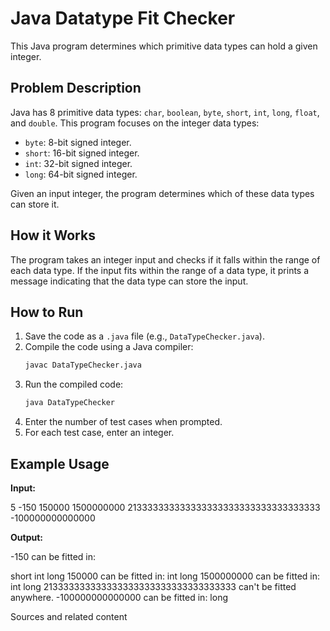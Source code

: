 # Java Datatype Fit Checker

This Java program determines which primitive data types can hold a given integer.

## Problem Description

Java has 8 primitive data types: `char`, `boolean`, `byte`, `short`, `int`, `long`, `float`, and `double`. This program focuses on the integer data types:

*   `byte`: 8-bit signed integer.
*   `short`: 16-bit signed integer.
*   `int`: 32-bit signed integer.
*   `long`: 64-bit signed integer.

Given an input integer, the program determines which of these data types can store it.

## How it Works

The program takes an integer input and checks if it falls within the range of each data type. If the input fits within the range of a data type, it prints a message indicating that the data type can store the input.

## How to Run

1.  Save the code as a `.java` file (e.g., `DataTypeChecker.java`).
2.  Compile the code using a Java compiler:
    ```bash
    javac DataTypeChecker.java
    ```
3.  Run the compiled code:
    ```bash
    java DataTypeChecker
    ```
4.  Enter the number of test cases when prompted.
5.  For each test case, enter an integer.

## Example Usage

**Input:**

5
-150
150000
1500000000
213333333333333333333333333333333333
-100000000000000


**Output:**

-150 can be fitted in:

short
int
long 150000 can be fitted in:
int
long 1500000000 can be fitted in:   
int
long 213333333333333333333333333333333333 can't be fitted anywhere. -100000000000000 can be fitted in:
long   

Sources and related content

